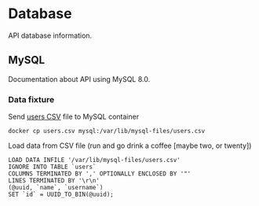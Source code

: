 # Database

API database information.

## MySQL

Documentation about API using MySQL 8.0.

### Data fixture

Send [users CSV](https://s3.amazonaws.com/careers-picpay/users.csv.gz) file to MySQL container

    docker cp users.csv mysql:/var/lib/mysql-files/users.csv

Load data from CSV file (run and go drink a coffee [maybe two, or twenty])

    LOAD DATA INFILE '/var/lib/mysql-files/users.csv'
    IGNORE INTO TABLE `users`
    COLUMNS TERMINATED BY ',' OPTIONALLY ENCLOSED BY '"'
    LINES TERMINATED BY '\r\n'
    (@uuid, `name`, `username`)
    SET `id` = UUID_TO_BIN(@uuid);
